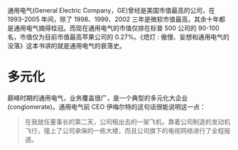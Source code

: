 通用电气(General Electric Company，GE)曾经是美国市值最高的公司，在 1993-2005 年间，除了 1998、1999、2002 三年是微软市值最高，其余十年都是通用电气摘得桂冠。而现在通用电气的市值仅排在标普 500 公司的 90-100 名，市值仅为目前市值最高苹果公司的 0.27%。《熄灯 : 傲慢、妄想和通用电气的没落》这本书讲的就是通用电气的衰落史。

# 多元化
巅峰时期的通用电气，业务覆盖很广，是一个典型的多元化大企业(conglomerate)。通用电气前 CEO 伊梅尔特的这句话很能说明这一点：

> 在我就任董事长的第二天，公司租出去的一架飞机，靠着公司制造的发动机飞行，撞上了公司承保的一栋大楼，而且公司旗下的电视网络进行了全程报道。
